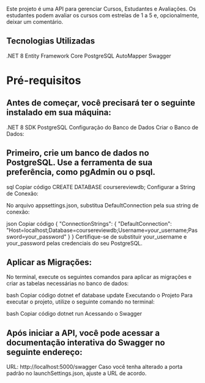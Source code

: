 Este projeto é uma API para gerenciar Cursos, Estudantes e Avaliações. Os estudantes podem avaliar os cursos com estrelas de 1 a 5 e, opcionalmente, deixar um comentário.

## Tecnologias Utilizadas
.NET 8
Entity Framework Core
PostgreSQL
AutoMapper
Swagger

# Pré-requisitos
## Antes de começar, você precisará ter o seguinte instalado em sua máquina:

.NET 8 SDK
PostgreSQL
Configuração do Banco de Dados
Criar o Banco de Dados:

## Primeiro, crie um banco de dados no PostgreSQL. Use a ferramenta de sua preferência, como pgAdmin ou o psql.

sql
Copiar código
CREATE DATABASE coursereviewdb;
Configurar a String de Conexão:

No arquivo appsettings.json, substitua DefaultConnection pela sua string de conexão:

json
Copiar código
{
  "ConnectionStrings": {
    "DefaultConnection": "Host=localhost;Database=coursereviewdb;Username=your_username;Password=your_password"
  }
}
Certifique-se de substituir your_username e your_password pelas credenciais do seu PostgreSQL.

## Aplicar as Migrações:

No terminal, execute os seguintes comandos para aplicar as migrações e criar as tabelas necessárias no banco de dados:

bash
Copiar código
dotnet ef database update
Executando o Projeto
Para executar o projeto, utilize o seguinte comando no terminal:

bash
Copiar código
dotnet run
Acessando o Swagger
## Após iniciar a API, você pode acessar a documentação interativa do Swagger no seguinte endereço:

URL: http://localhost:5000/swagger
Caso você tenha alterado a porta padrão no launchSettings.json, ajuste a URL de acordo.
